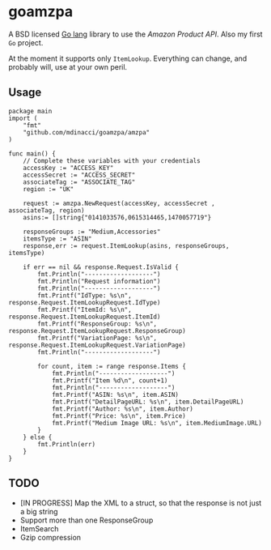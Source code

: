 # goamzpa

A BSD licensed [Go lang](http://golang.org) library to use the _Amazon Product API_. 
Also my first `Go` project.

At the moment it supports only `ItemLookup`. Everything can change, and
probably will, use at your own peril.

## Usage
    package main 
	import (
	    "fmt"
	    "github.com/mdinacci/goamzpa/amzpa"
	)

	func main() {
	    // Complete these variables with your credentials
	    accessKey := "ACCESS_KEY"
	    accessSecret := "ACCESS_SECRET"
	    associateTag := "ASSOCIATE_TAG"
	    region := "UK"

	    request := amzpa.NewRequest(accessKey, accessSecret , associateTag, region)
	    asins:= []string{"0141033576,0615314465,1470057719"}
	    
	    responseGroups := "Medium,Accessories"
	    itemsType := "ASIN"
	    response,err := request.ItemLookup(asins, responseGroups, itemsType)
	    
	    if err == nil && response.Request.IsValid {
			fmt.Println("-------------------")
			fmt.Println("Request information")
			fmt.Println("-------------------")
			fmt.Printf("IdType: %s\n", response.Request.ItemLookupRequest.IdType)
			fmt.Printf("ItemId: %s\n", response.Request.ItemLookupRequest.ItemId)
			fmt.Printf("ResponseGroup: %s\n", response.Request.ItemLookupRequest.ResponseGroup)
			fmt.Printf("VariationPage: %s\n", response.Request.ItemLookupRequest.VariationPage)
			fmt.Println("-------------------")

			for count, item := range response.Items {
				fmt.Println("-------------------")
				fmt.Printf("Item %d\n", count+1)
				fmt.Println("-------------------")
				fmt.Printf("ASIN: %s\n", item.ASIN)
				fmt.Printf("DetailPageURL: %s\n", item.DetailPageURL)
				fmt.Printf("Author: %s\n", item.Author)
				fmt.Printf("Price: %s\n", item.Price)
				fmt.Printf("Medium Image URL: %s\n", item.MediumImage.URL)
			}
		} else {
			fmt.Println(err)
		}
	}

 

## TODO
* [IN PROGRESS] Map the XML to a struct, so that the response is not just a big string
* Support more than one ResponseGroup
* ItemSearch
* Gzip compression

